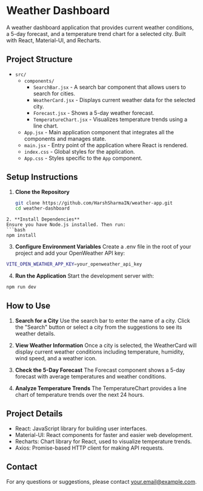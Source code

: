 # Weather Dashboard

A weather dashboard application that provides current weather conditions, a 5-day forecast, and a temperature trend chart for a selected city. Built with React, Material-UI, and Recharts.

## Project Structure

- `src/`
  - `components/`
    - `SearchBar.jsx` - A search bar component that allows users to search for cities.
    - `WeatherCard.jsx` - Displays current weather data for the selected city.
    - `Forecast.jsx` - Shows a 5-day weather forecast.
    - `TemperatureChart.jsx` - Visualizes temperature trends using a line chart.
  - `App.jsx` - Main application component that integrates all the components and manages state.
  - `main.jsx` - Entry point of the application where React is rendered.
  - `index.css` - Global styles for the application.
  - `App.css` - Styles specific to the `App` component.

## Setup Instructions

1. **Clone the Repository**

   ```bash
   git clone https://github.com/HarshSharmaIN/weather-app.git
   cd weather-dashboard
  ```
2. **Install Dependencies**
  Ensure you have Node.js installed. Then run:
  ```bash
  npm install
  ```
3. **Configure Environment Variables**
  Create a .env file in the root of your project and add your OpenWeather API key:
  ```bash
  VITE_OPEN_WEATHER_APP_KEY=your_openweather_api_key
  ```
4. **Run the Application**
  Start the development server with:
  ```bash
  npm run dev
  ```

## How to Use

1. **Search for a City**
  Use the search bar to enter the name of a city. Click the "Search" button or select a city from the suggestions to see its weather details.

2. **View Weather Information**
  Once a city is selected, the WeatherCard will display current weather conditions including temperature, humidity, wind speed, and a weather icon.

3. **Check the 5-Day Forecast**
  The Forecast component shows a 5-day forecast with average temperatures and weather conditions.

4. **Analyze Temperature Trends**
  The TemperatureChart provides a line chart of temperature trends over the next 24 hours.

## Project Details

- React: JavaScript library for building user interfaces.
- Material-UI: React components for faster and easier web development.
- Recharts: Chart library for React, used to visualize temperature trends.
- Axios: Promise-based HTTP client for making API requests.

## Contact
  For any questions or suggestions, please contact your.email@example.com.